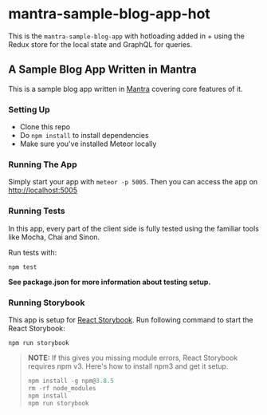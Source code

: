 # mantra-sample-blog-app-hot

This is the `mantra-sample-blog-app` with hotloading added in + using the Redux store for the local state and GraphQL for queries.

## A Sample Blog App Written in Mantra

This is a sample blog app written in [Mantra](https://github.com/kadirahq/mantra) covering core features of it.

### Setting Up

* Clone this repo
* Do `npm install` to install dependencies
* Make sure you've installed Meteor locally

### Running The App

Simply start your app with `meteor -p 5005`. 
Then you can access the app on <http://localhost:5005>

### Running Tests

In this app, every part of the client side is fully tested using the familiar tools like Mocha, Chai and Sinon.

Run tests with:

```
npm test
```

**See package.json for more information about testing setup.**

### Running Storybook

This app is setup for [React Storybook](https://github.com/kadirahq/react-storybook). Run following command to start the React Storybook:

```
npm run storybook
```

> **NOTE:** If this gives you missing module errors, React Storybook requires npm v3. Here's how to install npm3 and get it setup.
> ```js
> npm install -g npm@3.8.5
> rm -rf node_modules
> npm install
> npm run storybook
> ```
